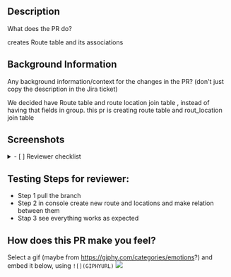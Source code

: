 ## Description
What does the PR do?

creates Route table and its associations 

## Background Information
Any background information/context for the changes in the PR? (don't just copy the description in the Jira ticket)

We decided have Route table and route location join table , instead of having that fields in group. this pr is creating route table and rout_location join table 

## Screenshots

<details><summary> - [ ] Reviewer checklist </summary>
  <ul>
    <li> Screenshots attached (if dealing with UI)</li>
    <li> Unit Tests (if applicable)</li>
    <li>  Make sure all CI Tests are passing</li>
    <li>  Removed extraneous `byebug`s </li>
  </ul>
</details>

## Testing Steps for reviewer:
- Step 1 pull the  branch 
- Step 2 in console create new route and locations and make relation between them
- Stap 3 see everything works as expected

## How does this PR make you feel?
Select a gif (maybe from https://giphy.com/categories/emotions?) and embed it below, using `![](GIPHYURL)`
![](https://media.giphy.com/media/R1H6UPWFGtURK1ZwgJ/giphy.gif)
